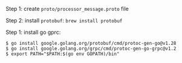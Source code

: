 Step 1: create `proto/processor_message.proto` file

Step 2: install `protobuf`: `brew install protobuf`

Step 1: install go gprc:
```
$ go install google.golang.org/protobuf/cmd/protoc-gen-go@v1.28
$ go install google.golang.org/grpc/cmd/protoc-gen-go-grpc@v1.2
$ export PATH="$PATH:$(go env GOPATH)/bin"
```

